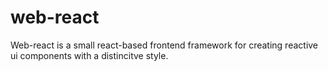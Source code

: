 # web-react

Web-react is a small react-based frontend framework for creating reactive ui components with a distincitve style.
